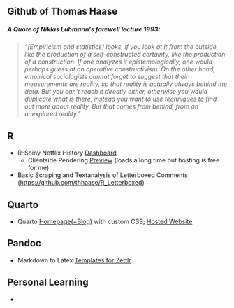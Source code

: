 
  
## Github of Thomas Haase
##### A Quote of Niklas Luhmann's farewell lecture 1993:
> _"[Empiricism and statistics] looks, if you look at it from the outside, like the production of a self-constructed certainty, like the production of a construction. If one analyzes it epistemologically, one would perhaps guess at an operative constructivism. On the other hand, empirical sociologists cannot forget to suggest that their measurements are reality, so that reality is actually always behind the data. But you can't reach it directly either, otherwise you would duplicate what is there, instead you want to use techniques to find out more about reality. But that comes from behind, from an unexplored reality."_  

## R
- R-Shiny Netflix History [Dashboard](https://github.com/thhaase/Netflix_History_Dashboard)
  - Clientside Rendering [Preview](https://thhaase.github.io/R_Clientside_Shiny_Netflix_History/) (loads a long time but hosting is free for me)
- Basic Scraping and Textanalysis of Letterboxed Comments (https://github.com/thhaase/R_Letterboxed)

## Quarto
- Quarto [Homepage(+Blog)](https://github.com/thhaase/Homepage) with custom CSS; [Hosted Website](https://www.thhaase.de)

## Pandoc
- Markdown to Latex [Templates for Zettlr](https://github.com/thhaase/my_Zettlr_templates)

## Personal Learning
- []()
